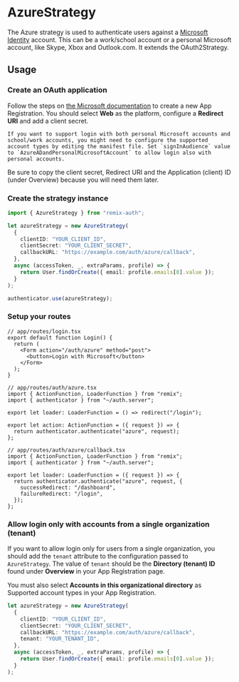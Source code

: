 # AzureStrategy

The Azure strategy is used to authenticate users against a [Microsoft Identity](https://docs.microsoft.com/en-us/azure/active-directory/develop/) account. This can be a work/school account or a personal Microsoft account, like Skype, Xbox and Outlook.com. It extends the OAuth2Strategy.

## Usage

### Create an OAuth application

Follow the steps on [the Microsoft documentation](https://docs.microsoft.com/en-us/azure/active-directory/develop/quickstart-register-app) to create a new App Registration. You should select **Web** as the platform, configure a **Redirect URI** and add a client secret.

    If you want to support login with both personal Microsoft accounts and school/work accounts, you might need to configure the supported account types by editing the manifest file. Set `signInAudience` value to `AzureADandPersonalMicrosoftAccount` to allow login also with personal accounts.

Be sure to copy the client secret, Redirect URI and the Application (client) ID (under Overview) because you will need them later.

### Create the strategy instance

```ts
import { AzureStrategy } from "remix-auth";

let azureStrategy = new AzureStrategy(
  {
    clientID: "YOUR_CLIENT_ID",
    clientSecret: "YOUR_CLIENT_SECRET",
    callbackURL: "https://example.com/auth/azure/callback",
  },
  async (accessToken, _, extraParams, profile) => {
    return User.findOrCreate({ email: profile.emails[0].value });
  }
);

authenticator.use(azureStrategy);
```

### Setup your routes

```tsx
// app/routes/login.tsx
export default function Login() {
  return (
    <Form action="/auth/azure" method="post">
      <button>Login with Microsoft</button>
    </Form>
  );
}
```

```tsx
// app/routes/auth/azure.tsx
import { ActionFunction, LoaderFunction } from "remix";
import { authenticator } from "~/auth.server";

export let loader: LoaderFunction = () => redirect("/login");

export let action: ActionFunction = ({ request }) => {
  return authenticator.authenticate("azure", request);
};
```

```tsx
// app/routes/auth/azure/callback.tsx
import { ActionFunction, LoaderFunction } from "remix";
import { authenticator } from "~/auth.server";

export let loader: LoaderFunction = ({ request }) => {
  return authenticator.authenticate("azure", request, {
    successRedirect: "/dashboard",
    failureRedirect: "/login",
  });
};
```

### Allow login only with accounts from a single organization (tenant)

If you want to allow login only for users from a single organization, you should add the `tenant` attribute to the configuration passed to `AzureStrategy`. The value of `tenant` should be the **Directory (tenant) ID** found under **Overview** in your App Registration page.

You must also select **Accounts in this organizational directory** as Supported account types in your App Registration.

```ts
let azureStrategy = new AzureStrategy(
  {
    clientID: "YOUR_CLIENT_ID",
    clientSecret: "YOUR_CLIENT_SECRET",
    callbackURL: "https://example.com/auth/azure/callback",
    tenant: "YOUR_TENANT_ID",
  },
  async (accessToken, _, extraParams, profile) => {
    return User.findOrCreate({ email: profile.emails[0].value });
  }
);
```
